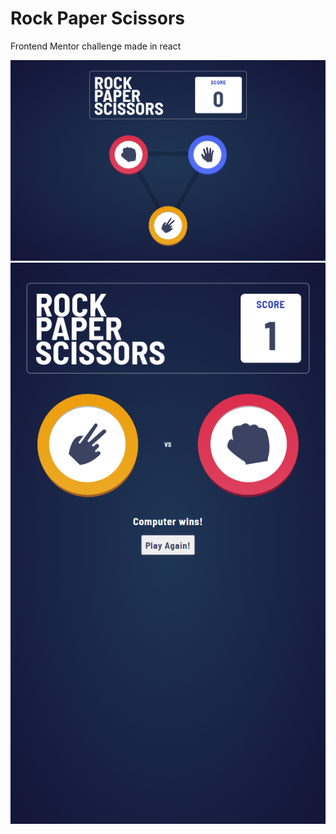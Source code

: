 # Rock Paper Scissors

Frontend Mentor challenge made in react

![Desktop Screenshot](screenshot_desktop.png)
![Mobile Screenshot](screenshot_mobile.png)
